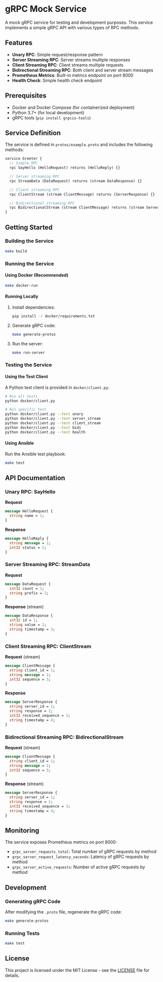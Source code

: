 # gRPC Mock Service

A mock gRPC service for testing and development purposes. This service implements a simple gRPC API with various types of RPC methods.

## Features

- **Unary RPC**: Simple request/response pattern
- **Server Streaming RPC**: Server streams multiple responses
- **Client Streaming RPC**: Client streams multiple requests
- **Bidirectional Streaming RPC**: Both client and server stream messages
- **Prometheus Metrics**: Built-in metrics endpoint on port 8000
- **Health Check**: Simple health check endpoint

## Prerequisites

- Docker and Docker Compose (for containerized deployment)
- Python 3.7+ (for local development)
- gRPC tools (`pip install grpcio-tools`)

## Service Definition

The service is defined in `protos/example.proto` and includes the following methods:

```protobuf
service Greeter {
  // Simple RPC
  rpc SayHello (HelloRequest) returns (HelloReply) {}

  // Server streaming RPC
  rpc StreamData (DataRequest) returns (stream DataResponse) {}

  // Client streaming RPC
  rpc ClientStream (stream ClientMessage) returns (ServerResponse) {}

  // Bidirectional streaming RPC
  rpc BidirectionalStream (stream ClientMessage) returns (stream ServerResponse) {}
}
```

## Getting Started

### Building the Service

```bash
make build
```

### Running the Service

#### Using Docker (Recommended)

```bash
make docker-run
```

#### Running Locally

1. Install dependencies:

   ```bash
   pip install -r docker/requirements.txt
   ```

2. Generate gRPC code:

   ```bash
   make generate-protos
   ```

3. Run the server:
   ```bash
   make run-server
   ```

### Testing the Service

#### Using the Test Client

A Python test client is provided in `docker/client.py`:

```bash
# Run all tests
python docker/client.py

# Run specific test
python docker/client.py --test unary
python docker/client.py --test server_stream
python docker/client.py --test client_stream
python docker/client.py --test bidi
python docker/client.py --test health
```

#### Using Ansible

Run the Ansible test playbook:

```bash
make test
```

## API Documentation

### Unary RPC: SayHello

**Request**

```protobuf
message HelloRequest {
  string name = 1;
}
```

**Response**

```protobuf
message HelloReply {
  string message = 1;
  int32 status = 2;
}
```

### Server Streaming RPC: StreamData

**Request**

```protobuf
message DataRequest {
  int32 count = 1;
  string prefix = 2;
}
```

**Response** (stream)

```protobuf
message DataResponse {
  int32 id = 1;
  string value = 2;
  string timestamp = 3;
}
```

### Client Streaming RPC: ClientStream

**Request** (stream)

```protobuf
message ClientMessage {
  string client_id = 1;
  string message = 2;
  int32 sequence = 3;
}
```

**Response**

```protobuf
message ServerResponse {
  string server_id = 1;
  string response = 2;
  int32 received_sequence = 3;
  string timestamp = 4;
}
```

### Bidirectional Streaming RPC: BidirectionalStream

**Request** (stream)

```protobuf
message ClientMessage {
  string client_id = 1;
  string message = 2;
  int32 sequence = 3;
}
```

**Response** (stream)

```protobuf
message ServerResponse {
  string server_id = 1;
  string response = 2;
  int32 received_sequence = 3;
  string timestamp = 4;
}
```

## Monitoring

The service exposes Prometheus metrics on port 8000:

- `grpc_server_requests_total`: Total number of gRPC requests by method
- `grpc_server_request_latency_seconds`: Latency of gRPC requests by method
- `grpc_server_active_requests`: Number of active gRPC requests by method

## Development

### Generating gRPC Code

After modifying the `.proto` file, regenerate the gRPC code:

```bash
make generate-protos
```

### Running Tests

```bash
make test
```

## License

This project is licensed under the MIT License - see the [LICENSE](LICENSE) file for details.
